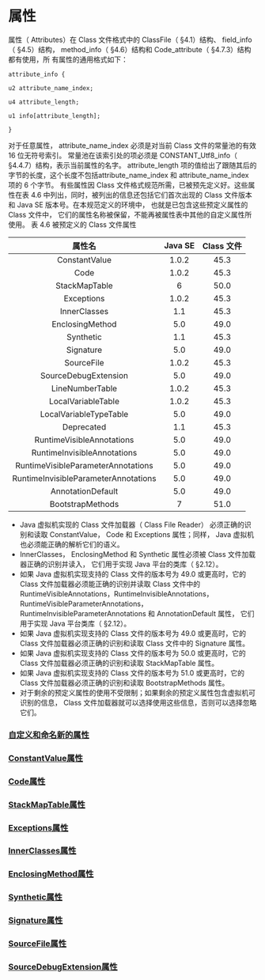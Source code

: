 # 属性

属性（ Attributes）在 Class 文件格式中的 ClassFile（ §4.1）结构、 field_info （ §4.5）结构， method_info（ §4.6）结构和 Code_attribute（ §4.7.3）结构都有使用，所
有属性的通用格式如下：

```
attribute_info {

u2 attribute_name_index;

u4 attribute_length;

u1 info[attribute_length];

}
```

对于任意属性， attribute_name_index 必须是对当前 Class 文件的常量池的有效 16 位无符号索引。 常量池在该索引处的项必须是 CONSTANT_Utf8_info（ §4.4.7）结构，表示当前属性的名字。 attribute_length 项的值给出了跟随其后的字节的长度，这个长度不包括attribute_name_index 和 attribute_name_index 项的 6 个字节。
有些属性因 Class 文件格式规范所需，已被预先定义好。这些属性在表 4.6 中列出，同时，被列出的信息还包括它们首次出现的 Class 文件版本和 Java SE 版本号。在本规范定义的环境中， 也就是已包含这些预定义属性的 Class 文件中， 它们的属性名称被保留，不能再被属性表中其他的自定义属性所使用。
表 4.6 被预定义的 Class 文件属性 

|                 属性名                  | Java SE | Class 文件 |
| :----------------------------------: | :-----: | :------: |
|            ConstantValue             |  1.0.2  |   45.3   |
|                 Code                 |  1.0.2  |   45.3   |
|            StackMapTable             |    6    |   50.0   |
|              Exceptions              |  1.0.2  |   45.3   |
|             InnerClasses             |   1.1   |   45.3   |
|           EnclosingMethod            |   5.0   |   49.0   |
|              Synthetic               |   1.1   |   45.3   |
|              Signature               |   5.0   |   49.0   |
|              SourceFile              |  1.0.2  |   45.3   |
|         SourceDebugExtension         |   5.0   |   49.0   |
|           LineNumberTable            |  1.0.2  |   45.3   |
|          LocalVariableTable          |  1.0.2  |   45.3   |
|        LocalVariableTypeTable        |   5.0   |   49.0   |
|              Deprecated              |   1.1   |   45.3   |
|      RuntimeVisibleAnnotations       |   5.0   |   49.0   |
|     RuntimeInvisibleAnnotations      |   5.0   |   49.0   |
|  RuntimeVisibleParameterAnnotations  |   5.0   |   49.0   |
| RuntimeInvisibleParameterAnnotations |   5.0   |   49.0   |
|          AnnotationDefault           |   5.0   |   49.0   |
|           BootstrapMethods           |    7    |   51.0   |

* Java 虚拟机实现的 Class 文件加载器（ Class File Reader） 必须正确的识别和读取 ConstantValue， Code 和 Exceptions 属性；同样， Java 虚拟机也必须能正确的解析它们的语义。
* InnerClasses， EnclosingMethod 和 Synthetic 属性必须被 Class 文件加载器正确的识别并读入， 它们用于实现 Java 平台的类库（ §2.12）。
* 如果 Java 虚拟机实现支持的 Class 文件的版本号为 49.0 或更高时，它的 Class 文件加载器必须能正确的识别并读取 Class 文件中的 RuntimeVisibleAnnotations，RuntimeInvisibleAnnotations， RuntimeVisibleParameterAnnotations，RuntimeInvisibleParameterAnnotations 和 AnnotationDefault 属性， 它们用于实现 Java 平台类库（ §2.12）。 
* 如果 Java 虚拟机实现支持的 Class 文件的版本号为 49.0 或更高时，它的 Class 文件加载器必须正确的识别和读取 Class 文件中的 Signature 属性。
* 如果 Java 虚拟机实现支持的 Class 文件的版本号为 50.0 或更高时，它的 Class 文件加载器必须正确的识别和读取 StackMapTable 属性。
* 如果 Java 虚拟机实现支持的 Class 文件的版本号为 51.0 或更高时，它的 Class 文件加载器必须正确的识别和读取 BootstrapMethods 属性。
* 对于剩余的预定义属性的使用不受限制；如果剩余的预定义属性包含虚拟机可识别的信息， Class 文件加载器就可以选择使用这些信息，否则可以选择忽略它们。 


### [自定义和命名新的属性](CustomizeAndNameNewProperties.md)

### [ConstantValue属性](ConstantValue.md)

### [Code属性](Code.md)

### [StackMapTable属性](StackMapTable.md)

### [Exceptions属性](Exceptions.md)

### [InnerClasses属性](InnerClasses.md)

### [EnclosingMethod属性](EnclosingMethod.md)

### [Synthetic属性](Synthetic.md)

### [Signature属性](Signature.md)

### [SourceFile属性](SourceFile.md)

### [SourceDebugExtension属性](SourceDebugExtension.md)